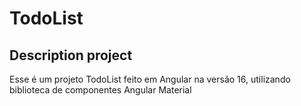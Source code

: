 # TodoList

## Description project

Esse é um projeto TodoList feito em Angular na versão 16, utilizando biblioteca de componentes Angular Material
